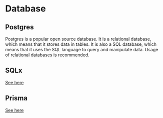 # Database

## Postgres

Postgres is a popular open source database. It is a relational database, which means that it stores data in tables. It is also a SQL database, which means that it uses the SQL language to query and manipulate data. Usage of relational databases is recommended.

## SQLx

[See here](https://github.com/launchbadge/sqlx)

## Prisma

[See here](https://www.prisma.io/)
